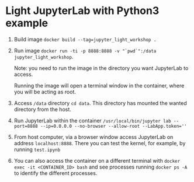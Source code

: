 # Light JupyterLab with Python3 example

1. Build image ``docker build --tag=jupyter_light_workshop .``

1. Run image ``docker run -ti -p 8888:8888 -v "`pwd`":/data jupyter_light_workshop``.

    Note: you need to run the image in the directory you want JupyterLab to access.

    Running the image will open a terminal window in the container, where you will be acting as root.

1. Access `/data` directory `cd data`. This directory has mounted the wanted directory from the host.

1. Run JupyterLab within the container ``/usr/local/bin/jupyter lab --port=8888 --ip=0.0.0.0 --no-browser --allow-root --LabApp.token=''``

1. From host computer, via a browser window access JupyterLab on address `localhost:8888`. There you can test the kernel, for example, by running `test.ipynb`

1. You can also access the container on a different terminal with ``docker exec -it <CONTAINER_ID> bash`` and see processes running `docker ps -A` to identify the different processes.

